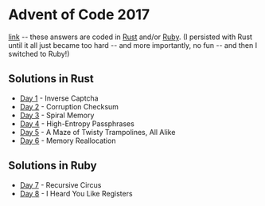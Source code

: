 # Advent of Code 2017

[link](https://adventofcode.com/2017) -- these answers are coded in [Rust](../doc/languages/Rust.md) and/or [Ruby](../doc/languages/Ruby.md). (I persisted with Rust until it all just became too hard -- and more importantly, no fun -- and then I switched to Ruby!)

## Solutions in Rust

- [Day 1](./01/README-01.md) - Inverse Captcha
- [Day 2](./02/README-02.md) - Corruption Checksum
- [Day 3](./03/README-03.md) - Spiral Memory
- [Day 4](./04/README-04.md) - High-Entropy Passphrases
- [Day 5](./05/README-05.md) - A Maze of Twisty Trampolines, All Alike
- [Day 6](./06/README-06.md) - Memory Reallocation

## Solutions in Ruby

- [Day 7](./07/README-07.md) - Recursive Circus
- [Day 8](./08/README-08.md) - I Heard You Like Registers
